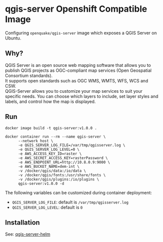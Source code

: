 # qgis-server Openshift Compatible Image

Configuring `openquake/qgis-server` image which exposes a QGIS Server on Ubuntu.
  
## Why?

QGIS Server is an open source web mapping software that allows you to publish QGIS projects as OGC-compliant map services (Open Geospatial Consortium standards).  
It supports open standards such as OGC WMS, WMTS, WFS, WCS and CSW.  
QGIS-Server allows you to customize your map services to suit your specific needs. You can choose which layers to include, set layer styles and labels, and control how the map is displayed.
  
## Run

```
docker image build -t qgis-server:v1.0.0 .
```
```
docker container run --rm --name qgis-server \
      --network host \
      -e QGIS_SERVER_LOG_FILE=/var/tmp/qgisserver.log \
      -e QGIS_SERVER_LOG_LEVEL=0 \
      -e AWS_ACCESS_KEY_ID=raster \
      -e AWS_SECRET_ACCESS_KEY=rasterPassword \
      -e AWS_ENDPOINT_URL=http://10.8.0.9:9000 \
      -e AWS_BUCKET_NAME=dem-int \
      -v /docker/qgis/data:/io/data \
      -v /docker/qgis/fonts:/usr/share/fonts \
      -v /docker/qgis/plugins:/io/plugins \
      qgis-server:v1.0.0 -d
```

The following variables can be customized during container deployment:

- `QGIS_SERVER_LOG_FILE`: default is `/var/tmp/qgisserver.log`
- `QGIS_SERVER_LOG_LEVEL`: default is `0`
  
## Installation

See: [qgis-server-helm](https://github.com/MapColonies/qgis-server-helm)